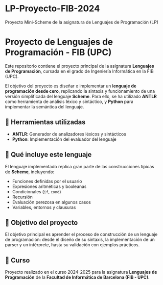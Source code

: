 # LP-Proyecto-FIB-2024
Proyecto Mini-Scheme de la asignatura de Lenguajes de Programación (LP)

# Proyecto de Lenguajes de Programación - FIB (UPC)
Este repositorio contiene el proyecto principal de la asignatura **Lenguajes de Programación**, cursada en el grado de Ingeniería Informática en la FIB (UPC).

El objetivo del proyecto es diseñar e implementar un **lenguaje de programación desde cero**, replicando la sintaxis y funcionamiento de una versión simplificada del lenguaje **Scheme**. Para ello, se ha utilizado **ANTLR** como herramienta de análisis léxico y sintáctico, y **Python** para implementar la semántica del lenguaje.

## 🔧 Herramientas utilizadas
- **ANTLR**: Generador de analizadores léxicos y sintácticos
- **Python**: Implementación del evaluador del lenguaje

## 📘 Qué incluye este lenguaje
El lenguaje implementado replica gran parte de las construcciones típicas de **Scheme**, incluyendo:

- Funciones definidas por el usuario
- Expresiones aritméticas y booleanas
- Condicionales (`if`, `cond`)
- Recursión
- Evaluación perezosa en algunos casos
- Variables, entornos y clausuras

## 🎯 Objetivo del proyecto
El objetivo principal es aprender el proceso de construcción de un lenguaje de programación: desde el diseño de su sintaxis, la implementación de un parser y un intérprete, hasta su validación con ejemplos prácticos.

## 📅 Curso
Proyecto realizado en el curso 2024-2025 para la asignatura **Lenguajes de Programación** de la **Facultad de Informática de Barcelona (FIB - UPC)**.
